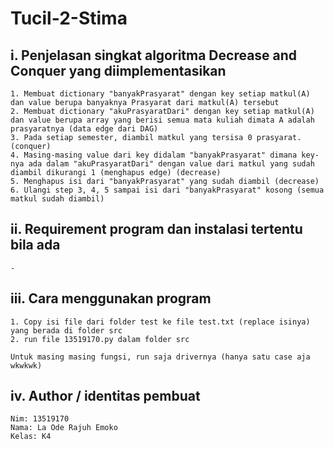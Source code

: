 # Tucil-2-Stima

## i. Penjelasan singkat algoritma Decrease and Conquer yang diimplementasikan
	1. Membuat dictionary "banyakPrasyarat" dengan key setiap matkul(A) dan value berupa banyaknya Prasyarat dari matkul(A) tersebut
	2. Membuat dictionary "akuPrasyaratDari" dengan key setiap matkul(A) dan value berupa array yang berisi semua mata kuliah dimata A adalah prasyaratnya (data edge dari DAG)
	3. Pada setiap semester, diambil matkul yang tersisa 0 prasyarat. (conquer)
	4. Masing-masing value dari key didalam "banyakPrasyarat" dimana key-nya ada dalam "akuPrasyaratDari" dengan value dari matkul yang sudah diambil dikurangi 1 (menghapus edge) (decrease)
	5. Menghapus isi dari "banyakPrasyarat" yang sudah diambil (decrease)
	6. Ulangi step 3, 4, 5 sampai isi dari "banyakPrasyarat" kosong (semua matkul sudah diambil)

## ii. Requirement program dan instalasi tertentu bila ada
	-

## iii. Cara menggunakan program
	1. Copy isi file dari folder test ke file test.txt (replace isinya) yang berada di folder src
	2. run file 13519170.py dalam folder src

	Untuk masing masing fungsi, run saja drivernya (hanya satu case aja wkwkwk)

## iv. Author / identitas pembuat
	Nim: 13519170
	Nama: La Ode Rajuh Emoko
	Kelas: K4
	